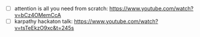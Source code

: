 - [ ] attention is all you need from scratch: https://www.youtube.com/watch?v=bCz4OMemCcA
- [ ] karpathy hackaton talk: https://www.youtube.com/watch?v=tsTeEkzO9xc&t=245s
